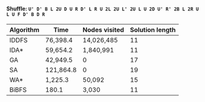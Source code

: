 #### Shuffle: `U' D' B L 2U D U R D' L R U 2L 2U L' 2U L U 2D U' R' 2B L 2R U L U F D' B D R`
| Algorithm | Time | Nodes visited | Solution length |
| ----- | ----- | ----- | ----- |
| IDDFS | 76,398.4 | 14,026,485 | 11 |
| IDA* | 59,654.2 | 1,840,991 | 11 |
| GA | 42,949.5 | 0 | 17 |
| SA | 121,864.8 | 0 | 19 |
| WA* | 1,225.3 | 50,092 | 15 |
| BiBFS | 180.1 | 3,030 | 11 |